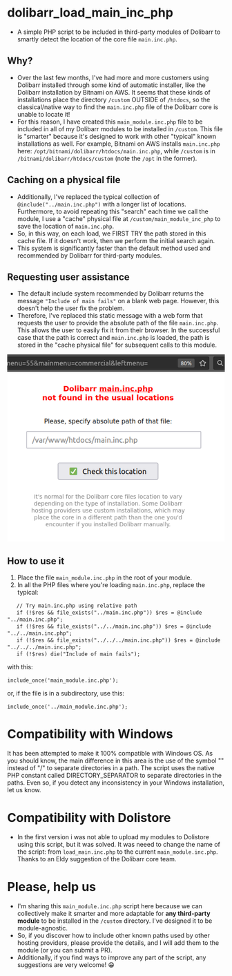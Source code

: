 # dolibarr_load_main_inc_php

- A simple PHP script to be included in third-party modules of Dolibarr to smartly detect the location of the core file `main.inc.php`.

## Why?

- Over the last few months, I've had more and more customers using Dolibarr installed through some kind of automatic installer, like the Dolibarr installation by Bitnami on AWS. It seems that these kinds of installations place the directory `/custom` OUTSIDE of `/htdocs`, so the classical/native way to find the `main.inc.php` file of the Dolibarr core is unable to locate it!
- For this reason, I have created this `main_module.inc.php` file to be included in all of my Dolibarr modules to be installed in `/custom`. This file is "smarter" because it's designed to work with other "typical" known installations as well. For example, Bitnami on AWS installs `main.inc.php` here: `/opt/bitnami/dolibarr/htdocs/main.inc.php`, while `/custom` is in `/bitnami/dolibarr/htdocs/custom` (note the `/opt` in the former).

## Caching on a physical file 

- Additionally, I've replaced the typical collection of `@include("../main.inc.php")` with a longer list of locations. Furthermore, to avoid repeating this "search" each time we call the module, I use a "cache" physical file at `/custom/main_module_inc_php` to save the location of `main.inc.php`.
- So, in this way, on each load, we FIRST TRY the path stored in this cache file. If it doesn't work, then we perform the initial search again.
- This system is significantly faster than the default method used and recommended by Dolibarr for third-party modules.

## Requesting user assistance

- The default include system recommended by Dolibarr returns the message `"Include of main fails"` on a blank web page. However, this doesn't help the user fix the problem.
- Therefore, I've replaced this static message with a web form that requests the user to provide the absolute path of the file `main.inc.php`. This allows the user to easily fix it from their browser. In the successful case that the path is correct and `main.inc.php` is loaded, the path is stored in the "cache physical file" for subsequent calls to this module.

![dolibarr_screenshot_when_not_found_main_inc_php.png](dolibarr_screenshot_when_not_found_main_inc_php.png)

## How to use it

1. Place the file `main_module.inc.php` in the root of your module.
2. In all the PHP files where you're loading `main.inc.php`, replace the typical:
```
   // Try main.inc.php using relative path
   if (!$res && file_exists("../main.inc.php")) $res = @include "../main.inc.php";
   if (!$res && file_exists("../../main.inc.php")) $res = @include "../../main.inc.php";
   if (!$res && file_exists("../../../main.inc.php")) $res = @include "../../../main.inc.php";
   if (!$res) die("Include of main fails");
```
with this:
```
include_once('main_module.inc.php');
```
or, if the file is in a subdirectory, use this:
```
include_once('../main_module.inc.php');
```

# Compatibility with Windows

It has been attempted to make it 100% compatible with Windows OS. As you should know, the main difference in this area is the use of the symbol "\" instead of "/" to separate directories in a path. The script uses the native PHP constant called DIRECTORY_SEPARATOR to separate directories in the paths. Even so, if you detect any inconsistency in your Windows installation, let us know.

# Compatibility with Dolistore

- In the first version i was not able to upload my modules to Dolistore using this script, but it was solved. It was neeed to change the name of the script: from `load_main.inc.php` to the current `main_module.inc.php`. Thanks to an Eldy suggestion of the Dolibarr core team.

# Please, help us

- I'm sharing this `main_module.inc.php` script here because we can collectively make it smarter and more adaptable for **any third-party module** to be installed in the `/custom` directory. I've designed it to be module-agnostic.
- So, if you discover how to include other known paths used by other hosting providers, please provide the details, and I will add them to the module (or you can submit a PR).
- Additionally, if you find ways to improve any part of the script, any suggestions are very welcome! 😁
